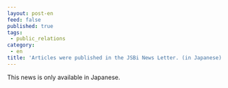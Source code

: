 ```yaml
---
layout: post-en
feed: false
published: true
tags:
 - public_relations
category:
 - en
title: 'Articles were published in the JSBi News Letter. (in Japanese)'
---
```

This news is only available in Japanese.
